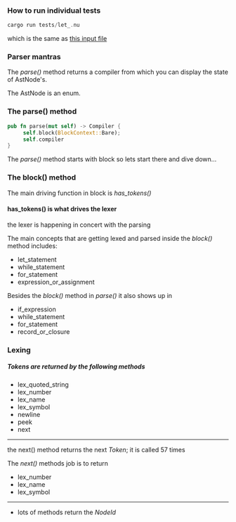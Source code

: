 
### How to run individual tests

```rust
cargo run tests/let_.nu
```

which is the same as [this input file](https://github.com/sophiajt/new-nu-parser/blob/main/src/snapshots/new_nu_parser__test__node_output%40let_.nu.snap)

### Parser mantras

The *parse()* method returns a compiler
from which you can display the state of AstNode's.

The AstNode is an enum.

### The parse() method

```rust
pub fn parse(mut self) -> Compiler {
     self.block(BlockContext::Bare);
     self.compiler
}
```

The *parse()* method starts with block so lets start there and dive down...

### The block() method

The main driving function in block is *has_tokens()*

#### has_tokens() is what drives the lexer

the lexer is happening in concert with the parsing

The main concepts that are getting lexed and parsed inside
the *block()* method includes:

* let_statement
* while_statement
* for_statement
* expression_or_assignment

Besides the *block()* method in *parse()* it also shows up in

* if_expression
* while_statement
* for_statement
* record_or_closure

### Lexing

##### Tokens are returned by the following methods

* lex_quoted_string
* lex_number
* lex_name
* lex_symbol
* newline
* peek
* next
---

the next() method returns the next *Token*; it is called 57 times

The *next()* methods job is to return  
* lex_number
* lex_name
* lex_symbol

---



* lots of methods return the *NodeId*
